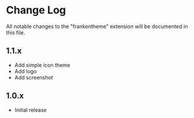 # Change Log
All notable changes to the "frankentheme" extension will be documented in this file.

## 1.1.x
- Add simple icon theme
- Add logo
- Add screenshot

## 1.0.x
- Initial release
